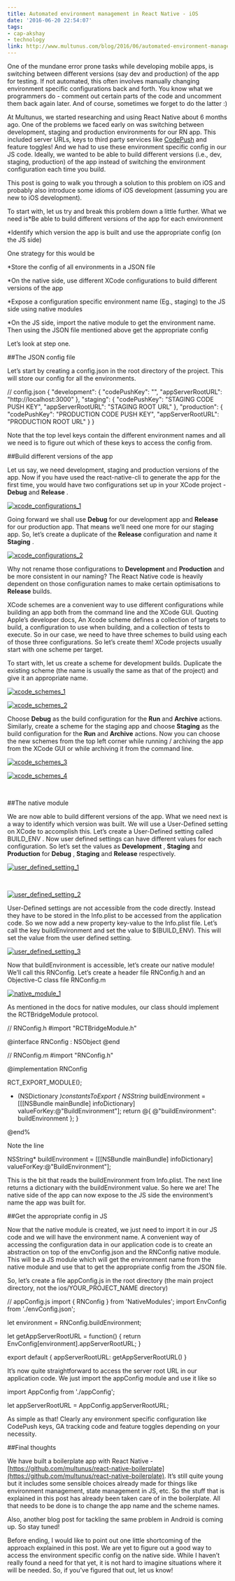```yaml
---
title: Automated environment management in React Native - iOS
date: '2016-06-20 22:54:07'
tags:
- cap-akshay
- technology
link: http://www.multunus.com/blog/2016/06/automated-environment-management-react-native-ios/
---
```


One of the mundane error prone tasks while developing mobile apps, is switching between different versions (say dev and production) of the app for testing. If not automated, this often involves manually changing environment specific configurations back and forth. You know what we programmers do - comment out certain parts of the code and uncomment them back again later. And of course, sometimes we forget to do the latter :)

At Multunus, we started researching and using React Native about 6 months ago. One of the problems we faced early on was switching between development, staging and production environments for our RN app. This included server URLs, keys to third party services like 
[CodePush](https://microsoft.github.io/code-push/) and feature toggles! And we had to use these environment specific config in our JS code. Ideally, we wanted to be able to build different versions (i.e., dev, staging, production) of the app instead of switching the environment configuration each time you build.

This post is going to walk you through a solution to this problem on iOS and probably also introduce some idioms of iOS development (assuming you are new to iOS development).

To start with, let us try and break this problem down a little further. What we need is*Be able to build different versions of the app for each environment

    
*Identify which version the app is built and use the appropriate config (on the JS side)

One strategy for this would be


*Store the config of all environments in a JSON file

    
*On the native side, use different XCode configurations to build different versions of the app

    
*Expose a configuration specific environment name (Eg., staging) to the JS side using native modules

    
*On the JS side, import the native module to get the environment name. Then using the JSON file mentioned above get the appropriate config

Let’s look at step one.


##The JSON config file


Let’s start by creating a 
config.json in the root directory of the project. This will store our config for all the environments.


// config.json
{
  "development": {
    "codePushKey": "",
    "appServerRootURL": "http://localhost:3000"
  },
  "staging": {
    "codePushKey": "STAGING CODE PUSH KEY",
    "appServerRootURL": "STAGING ROOT URL"
   },
  "production": {
    "codePushKey": "PRODUCTION CODE PUSH KEY",
    "appServerRootURL": "PRODUCTION ROOT URL"
  }
}

Note that the top level keys contain the different environment names and all we need is to figure out which of these keys to access the config from.


##Build different versions of the app


Let us say, we need development, staging and production versions of the app. Now if you have used the 
react-native-cli to generate the app for the first time, you would have two configurations set up in your XCode project - 
**Debug**
 and 
**Release**
.


[![xcode_configurations_1](http://www.multunus.com/wp-content/uploads/2016/06/xcode_configurations_1-300x144.png)](http://www.multunus.com/wp-content/uploads/2016/06/xcode_configurations_1.png)

Going forward we shall use 
**Debug**
 for our development app and 
**Release**
 for our production app. That means we’ll need one more for our staging app. So, let’s create a duplicate of the 
**Release**
 configuration and name it 
**Staging**
.


[![xcode_configurations_2](http://www.multunus.com/wp-content/uploads/2016/06/xcode_configurations_2-300x116.png)](http://www.multunus.com/wp-content/uploads/2016/06/xcode_configurations_2.png)

Why not rename those configurations to 
**Development**
 and 
**Production**
 and be more consistent in our naming? The React Native code is heavily dependent on those configuration names to make certain optimisations to 
**Release**
 builds.

XCode schemes are a convenient way to use different configurations while building an app both from the command line and the XCode GUI. Quoting Apple’s developer docs, 
An Xcode scheme defines a collection of targets to build, a configuration to use when building, and a collection of tests to execute. So in our case, we need to have three schemes to build using each of those three configurations. So let’s create them! XCode projects usually start with one scheme per target.

To start with, let us create a scheme for development builds. Duplicate the existing scheme (the name is usually the same as that of the project) and give it an appropriate name.


[![xcode_schemes_1](http://www.multunus.com/wp-content/uploads/2016/06/xcode_schemes_1-300x130.png)](http://www.multunus.com/wp-content/uploads/2016/06/xcode_schemes_1.png)


[![xcode_schemes_2](http://www.multunus.com/wp-content/uploads/2016/06/xcode_schemes_2-300x139.png)](http://www.multunus.com/wp-content/uploads/2016/06/xcode_schemes_2.png)

Choose 
**Debug**
 as the build configuration for the 
**Run**
 and 
**Archive**
 actions. Similarly, create a scheme for the staging app and choose 
**Staging**
 as the build configuration for the 
**Run**
 and 
**Archive**
 actions. Now you can choose the new schemes from the top left corner while running / archiving the app from the XCode GUI or while archiving it from the command line.


[![xcode_schemes_3](http://www.multunus.com/wp-content/uploads/2016/06/xcode_schemes_3-300x144.png)](http://www.multunus.com/wp-content/uploads/2016/06/xcode_schemes_3.png)


[![xcode_schemes_4](http://www.multunus.com/wp-content/uploads/2016/06/xcode_schemes_4-300x141.png)](http://www.multunus.com/wp-content/uploads/2016/06/xcode_schemes_4.png)

 


##The native module


We are now able to build different versions of the app. What we need next is a way to identify which version was built. We will use a User-Defined setting on XCode to accomplish this. Let’s create a User-Defined setting called 
BUILD_ENV . Now user defined settings can have different values for each configuration. So let’s set the values as 
**Development**
, 
**Staging**
 and 
**Production**
 for 
**Debug**
, 
**Staging**
 and 
**Release**
 respectively.


[![user_defined_setting_1](http://www.multunus.com/wp-content/uploads/2016/06/user_defined_setting_1-300x70.png)](http://www.multunus.com/wp-content/uploads/2016/06/user_defined_setting_1.png)

 


[![user_defined_setting_2](http://www.multunus.com/wp-content/uploads/2016/06/user_defined_setting_2-300x101.png)](http://www.multunus.com/wp-content/uploads/2016/06/user_defined_setting_2.png)

User-Defined settings are not accessible from the code directly. Instead they have to be stored in the 
Info.plist to be accessed from the application code. So we now add a new property key-value to the 
Info.plist file. Let’s call the key 
buildEnvironment and set the value to 
$(BUILD_ENV). This will set the value from the user defined setting.


[![user_defined_setting_3](http://www.multunus.com/wp-content/uploads/2016/06/user_defined_setting_3-300x102.png)](http://www.multunus.com/wp-content/uploads/2016/06/user_defined_setting_3.png)

Now that 
buildEnvironment is accessible, let’s create our native module! We’ll call this 
RNConfig. Let’s create a header file 
RNConfig.h and an Objective-C class file 
RNConfig.m


[![native_module_1](http://www.multunus.com/wp-content/uploads/2016/06/native_module_1-300x199.png)](http://www.multunus.com/wp-content/uploads/2016/06/native_module_1.png)

As mentioned in the docs for native modules, our class should implement the 
RCTBridgeModule protocol.


// RNConfig.h
#import "RCTBridgeModule.h"

@interface RNConfig : NSObject
@end

// RNConfig.m
#import "RNConfig.h"

@implementation RNConfig

RCT_EXPORT_MODULE();

- (NSDictionary *)constantsToExport
{
  NSString* buildEnvironment = [[[NSBundle mainBundle] infoDictionary] valueForKey:@"BuildEnvironment"];
  return @{ @"buildEnvironment": buildEnvironment };
}

@end%

Note the line

NSString* buildEnvironment = [[[NSBundle mainBundle] infoDictionary] valueForKey:@"BuildEnvironment"];

This is the bit that reads the 
buildEnvironment from 
Info.plist. The next line returns a dictionary with the 
buildEnvironment value. So here we are! The native side of the app can now expose to the JS side the environment’s name the app was built for.


##Get the appropriate config in JS


Now that the native module is created, we just need to import it in our JS code and we will have the environment name. A convenient way of accessing the configuration data in our application code is to create an abstraction on top of the 
envConfig.json and the 
RNConfig native module. This will be a JS module which will get the environment name from the native module and use that to get the appropriate config from the JSON file.

So, let’s create a file 
appConfig.js in the root directory (the main project directory, not the ios/YOUR_PROJECT_NAME directory)


// appConfig.js
import { RNConfig } from 'NativeModules';
import EnvConfig from './envConfig.json';

let environment = RNConfig.buildEnvironment;

let getAppServerRootURL = function() {
  return EnvConfig[environment].appServerRootURL;
}

export default {
  appServerRootURL: getAppServerRootURL()
}

It’s now quite straightforward to access the server root URL in our application code. We just import the 
appConfig module and use it like so


import AppConfig from './appConfig';

let appServerRootURL = AppConfig.appServerRootURL;

As simple as that! Clearly any environment specific configuration like CodePush keys, GA tracking code and feature toggles depending on your necessity.


##Final thoughts


We have built a boilerplate app with React Native - 
[https://github.com/multunus/react-native-boilerplate](https://github.com/multunus/react-native-boilerplate). It’s still quite young but it includes some sensible choices already made for things like environment management, state management in JS, etc. So the stuff that is explained in this post has already been taken care of in the boilerplate. All that needs to be done is to change the app name and the scheme names.

Also, another blog post for tackling the same problem in Android is coming up. So stay tuned!

Before ending, I would like to point out one little shortcoming of the approach explained in this post. We are yet to figure out a good way to access the environment specific config on the native side. While I haven’t really found a need for that yet, it is not hard to imagine situations where it will be needed. So, if you’ve figured that out, let us know!
